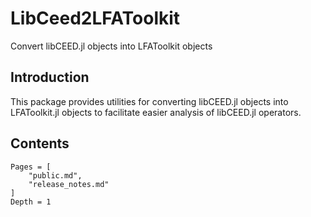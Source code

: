 # LibCeed2LFAToolkit

Convert libCEED.jl objects into LFAToolkit objects

## Introduction

This package provides utilities for converting libCEED.jl objects into LFAToolkit.jl objects to facilitate easier analysis of libCEED.jl operators.

## Contents

```@contents
Pages = [
    "public.md",
    "release_notes.md"
]
Depth = 1
```
